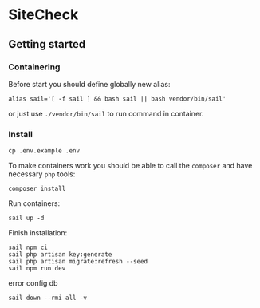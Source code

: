 # SiteCheck

## Getting started

### Containering

Before start you should define globally new alias:

```
alias sail='[ -f sail ] && bash sail || bash vendor/bin/sail'
```

or just use `./vendor/bin/sail` to run command in container.

### Install

```
cp .env.example .env
```

To make containers work you should be able to call the `composer` and have necessary `php` tools:

```shell
composer install
```

Run containers:

```shell
sail up -d
```

Finish installation:

```shell
sail npm ci
sail php artisan key:generate
sail php artisan migrate:refresh --seed
sail npm run dev
```

error config db

```shell
sail down --rmi all -v
```
